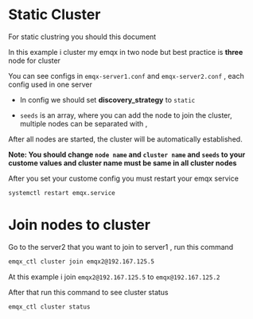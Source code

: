 # Static Cluster

For static clustring you should this document

In this example i cluster my emqx in two node but best practice is **three** node for cluster 

You can see configs in `emqx-server1.conf` and `emqx-server2.conf` , each config used in one server

- In config we should set **discovery_strategy** to `static`

- `seeds` is an array, where you can add the node to join the cluster, multiple nodes can be separated with ,

After all nodes are started, the cluster will be automatically established.

**Note: You should change `node name` and `cluster name` and `seeds` to your custome values and cluster name must be same in all cluster nodes**

After you set your custome config you must restart your emqx service
```bash
systemctl restart emqx.service
```
# Join nodes to cluster

Go to the server2 that you want to join to server1 , run this command

```bash
emqx_ctl cluster join emqx2@192.167.125.5
```

At this example i join `emqx2@192.167.125.5` to `emqx@192.167.125.2`

After that run this command to see cluster status

```bash
emqx_ctl cluster status
```
